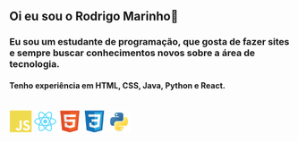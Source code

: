 ## Oi eu sou o Rodrigo Marinho👋
### Eu sou um estudante de programação, que gosta de fazer sites e sempre buscar conhecimentos novos sobre a área de tecnologia.
#### Tenho experiência em HTML, CSS, Java, Python e React.

<div style="display: inline_block"><br>
  <img align="center" alt="Rodri-Js" height="40" width="40" src="https://raw.githubusercontent.com/devicons/devicon/master/icons/javascript/javascript-plain.svg">
  <img align="center" alt="Rodri-React" height="40" width="40" src="https://raw.githubusercontent.com/devicons/devicon/master/icons/react/react-original.svg">
  <img align="center" alt="Rodri-HTML" height="40" width="40" src="https://raw.githubusercontent.com/devicons/devicon/master/icons/html5/html5-original.svg">
  <img align="center" alt="Rodri-CSS" height="40" width="40" src="https://raw.githubusercontent.com/devicons/devicon/master/icons/css3/css3-original.svg">
  <img align="center" alt="Rodri-Python" height="40" width="40" src="https://raw.githubusercontent.com/devicons/devicon/master/icons/python/python-original.svg">
</div>

